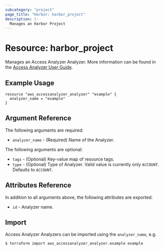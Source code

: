 ```yaml
---
subcategory: "project"
page_title: "Harbor: harbor_project"
description: |-
  Manages an Harbor Project
---
```


# Resource: harbor_project

Manages an Access Analyzer Analyzer. More information can be found in the [Access Analyzer User Guide](https://docs.aws.amazon.com/IAM/latest/UserGuide/what-is-access-analyzer.html).

## Example Usage

```hcl
resource "aws_accessanalyzer_analyzer" "example" {
  analyzer_name = "example"
}
```

## Argument Reference

The following arguments are required:

* `analyzer_name` - (Required) Name of the Analyzer.

The following arguments are optional:

* `tags` - (Optional) Key-value map of resource tags.
* `type` - (Optional) Type of Analyzer. Valid value is currently only `ACCOUNT`. Defaults to `ACCOUNT`.

## Attributes Reference

In addition to all arguments above, the following attributes are exported:

* `id` - Analyzer name.

## Import

Access Analyzer Analyzers can be imported using the `analyzer_name`, e.g.

```
$ terraform import aws_accessanalyzer_analyzer.example example
```
